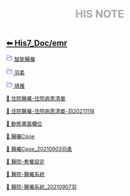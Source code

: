 <div style="text-align:center;padding-bottom: 20px">
  <div style="width: 100%;">
      <img src="../../his_clin/img/open-book.png" style="zoom:15%;" />
  </div>
  <b style="color: darkgray; font-size: 28px; margin-top: 10px">HIS NOTE</b>
</div>

## [⬅ His7_Doc/emr](His7_Doc.md)

[<img src="../img/open-folder.png" style="zoom:3.5%;" /> 智能醫囑](./His7_Doc_emr_智能醫囑.md)

[<img src="../img/open-folder.png" style="zoom:3.5%;" /> 羽柔](./His7_Doc_emr_羽柔.md)

[<img src="../img/open-folder.png" style="zoom:3.5%;" /> 靖雅](./His7_Doc_emr_靖雅.md)

[📄 住院醫囑-住院病患清單](../../His7_Doc/emr/住院醫囑-住院病患清單.md)

[📄 住院醫囑-住院病患清單-羽20211118](../../His7_Doc/emr/住院醫囑-住院病患清單-羽20211118.md)

[📄 動態畫面欄位](../../His7_Doc/emr/動態畫面欄位.md)

[📄 醫囑Cpoe](../../His7_Doc/emr/醫囑Cpoe.md)

[📄 醫囑Cpoe_20210903羽柔](../../His7_Doc/emr/醫囑Cpoe_20210903羽柔.md)

[📄 醫院-套餐設定](../../His7_Doc/emr/醫院-套餐設定.md)

[📄 醫院-醫囑系統](../../His7_Doc/emr/醫院-醫囑系統.md)

[📄 醫院-醫囑系統_20210907羽](../../His7_Doc/emr/醫院-醫囑系統_20210907羽.md)
